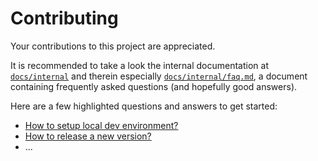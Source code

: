 # Contributing

Your contributions to this project are appreciated.

It is recommended to take a look the internal documentation at
[`docs/internal`](docs/internal) and therein especially
[`docs/internal/faq.md`](docs/internal/faq.md), a document containing
frequently asked questions (and hopefully good answers).

Here are a few highlighted questions and answers to get started:

- [How to setup local dev environment?](docs/internal/faq.md#how-to-release-a-new-version)
- [How to release a new version?](docs/internal/faq.md#how-to-release-a-new-version)
- ...
